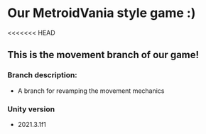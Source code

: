 # Our MetroidVania style game :)
<<<<<<< HEAD
## This is the movement branch of our game!

### Branch description:
 - A branch for revamping the movement mechanics <br />
 
 ### Unity version
 - 2021.3.1f1